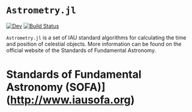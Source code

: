 # `Astrometry.jl`

[![Dev](https://img.shields.io/badge/docs-dev-blue.svg)](https://barrettp.github.io/Astrometry/dev)
[![Build Status](https://github.com/barrettp/Astrometry/workflows/CI/badge.svg)](https://github.com/barrettp/Astrometry/actions)

`Astrometry.jl` is a set of IAU standard algorithms for calculating the time and position of celestial objects. More information can be found on the official website of the Standards of Fundamental Astronomy.

# Standards of Fundamental Astronomy (SOFA)](http://www.iausofa.org)
